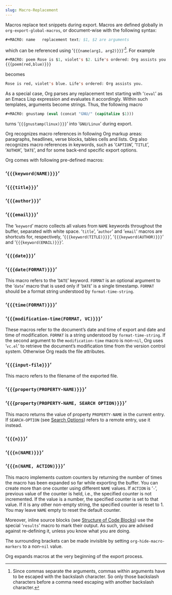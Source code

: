 ```yaml
---
slug: Macro-Replacement
---
```


Macros replace text snippets during export. Macros are defined globally in `org-export-global-macros`, or document-wise with the following syntax:

```lisp
#+MACRO: name   replacement text; $1, $2 are arguments
```

which can be referenced using ‘`{{{name(arg1, arg2)}}}`’[^1]. For example

```lisp
#+MACRO: poem Rose is $1, violet's $2. Life's ordered: Org assists you.
{{{poem(red,blue)}}}
```

becomes

```lisp
Rose is red, violet's blue. Life's ordered: Org assists you.
```

As a special case, Org parses any replacement text starting with ‘`(eval`’ as an Emacs Lisp expression and evaluates it accordingly. Within such templates, arguments become strings. Thus, the following macro

```lisp
#+MACRO: gnustamp (eval (concat "GNU/" (capitalize $1)))
```

turns ‘`{{{gnustamp(linux)}}}`’ into ‘`GNU/Linux`’ during export.

Org recognizes macro references in following Org markup areas: paragraphs, headlines, verse blocks, tables cells and lists. Org also recognizes macro references in keywords, such as ‘`CAPTION`’, ‘`TITLE`’, ‘`AUTHOR`’, ‘`DATE`’, and for some back-end specific export options.

Org comes with following pre-defined macros:

### ‘`{{{keyword(NAME)}}}`’

### ‘`{{{title}}}`’

### ‘`{{{author}}}`’

### ‘`{{{email}}}`’

The ‘`keyword`’ macro collects all values from `NAME` keywords throughout the buffer, separated with white space. ‘`title`’, ‘`author`’ and ‘`email`’ macros are shortcuts for, respectively, ‘`{{{keyword(TITLE)}}}`’, ‘`{{{keyword(AUTHOR)}}}`’ and ‘`{{{keyword(EMAIL)}}}`’.

### ‘`{{{date}}}`’

### ‘`{{{date(FORMAT)}}}`’

This macro refers to the ‘`DATE`’ keyword. `FORMAT` is an optional argument to the ‘`date`’ macro that is used only if ‘`DATE`’ is a single timestamp. `FORMAT` should be a format string understood by `format-time-string`.

### ‘`{{{time(FORMAT)}}}`’

### ‘`{{{modification-time(FORMAT, VC)}}}`’

These macros refer to the document’s date and time of export and date and time of modification. `FORMAT` is a string understood by `format-time-string`. If the second argument to the `modification-time` macro is non-`nil`, Org uses ‘`vc.el`’ to retrieve the document’s modification time from the version control system. Otherwise Org reads the file attributes.

### ‘`{{{input-file}}}`’

This macro refers to the filename of the exported file.

### ‘`{{{property(PROPERTY-NAME)}}}`’

### ‘`{{{property(PROPERTY-NAME, SEARCH OPTION)}}}`’

This macro returns the value of property `PROPERTY-NAME` in the current entry. If `SEARCH-OPTION` (see [Search Options](Search-Options)) refers to a remote entry, use it instead.

### ‘`{{{n}}}`’

### ‘`{{{n(NAME)}}}`’

### ‘`{{{n(NAME, ACTION)}}}`’

This macro implements custom counters by returning the number of times the macro has been expanded so far while exporting the buffer. You can create more than one counter using different `NAME` values. If `ACTION` is ‘`-`’, previous value of the counter is held, i.e., the specified counter is not incremented. If the value is a number, the specified counter is set to that value. If it is any other non-empty string, the specified counter is reset to 1. You may leave `NAME` empty to reset the default counter.

Moreover, inline source blocks (see [Structure of Code Blocks](Structure-of-Code-Blocks)) use the special ‘`results`’ macro to mark their output. As such, you are advised against re-defining it, unless you know what you are doing.

The surrounding brackets can be made invisible by setting `org-hide-macro-markers` to a non-`nil` value.

Org expands macros at the very beginning of the export process.

[^1]: Since commas separate the arguments, commas within arguments have to be escaped with the backslash character. So only those backslash characters before a comma need escaping with another backslash character.
